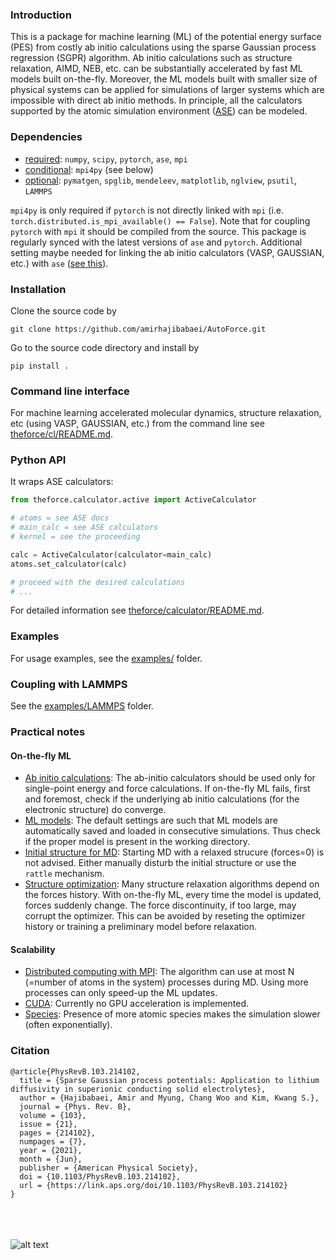 <!-- #region -->
### Introduction
This is a package for machine learning (ML) of the potential energy surface (PES)
from costly ab initio calculations using the sparse Gaussian process regression
(SGPR) algorithm.
Ab initio calculations such as structure relaxation, AIMD, NEB, etc. can be
substantially accelerated by fast ML models built on-the-fly.
Moreover, the ML models built with smaller size of physical systems can be applied
for simulations of larger systems which are impossible with direct ab initio methods.
In principle, all the calculators supported by the atomic simulation environment
([ASE](https://wiki.fysik.dtu.dk/ase/)) can be modeled.

### Dependencies
* <ins>required</ins>: `numpy`, `scipy`, `pytorch`, `ase`, `mpi`
* <ins>conditional</ins>: `mpi4py` (see below)
* <ins>optional</ins>: `pymatgen`, `spglib`, `mendeleev`, `matplotlib`, `nglview`, `psutil`, `LAMMPS`

`mpi4py` is only required if `pytorch` is not directly linked
with `mpi` (i.e. `torch.distributed.is_mpi_available() == False`).
Note that for coupling `pytorch` with `mpi` it should be compiled from the source.
This package is regularly synced with the latest
versions of `ase` and `pytorch`.
Additional setting maybe needed for linking
the ab initio calculators (VASP, GAUSSIAN, etc.)
with `ase` ([see this](https://wiki.fysik.dtu.dk/ase/ase/calculators/calculators.html#module-ase.calculators)).

### Installation
Clone the source code by
```shell
git clone https://github.com/amirhajibabaei/AutoForce.git
```
Go to the source code directory and install by
```shell
pip install .
```

### Command line interface
For machine learning accelerated molecular dynamics,
structure relaxation, etc (using VASP, GAUSSIAN, etc.) from the command line see
[theforce/cl/README.md](https://github.com/amirhajibabaei/AutoForce/tree/master/theforce/cl).

### Python API
It wraps ASE calculators:
```python
from theforce.calculator.active import ActiveCalculator

# atoms = see ASE docs
# main_calc = see ASE calculators
# kernel = see the proceeding

calc = ActiveCalculator(calculator=main_calc)
atoms.set_calculator(calc)

# proceed with the desired calculations
# ...
```
For detailed information see 
[theforce/calculator/README.md](https://github.com/amirhajibabaei/AutoForce/tree/master/theforce/calculator).


### Examples
For usage examples, see the [examples/](https://github.com/amirhajibabaei/AutoForce/tree/master/examples) folder.

### Coupling with LAMMPS
See the [examples/LAMMPS](https://github.com/amirhajibabaei/AutoForce/tree/master/examples/LAMMPS) folder.

### Practical notes

#### On-the-fly ML
* <ins>Ab initio calculations</ins>:
The ab-initio calculators should be used only for single-point energy and force calculations.
If on-the-fly ML fails, first and foremost, check if the underlying ab initio
calculations (for the electronic structure) do converge.
* <ins>ML models</ins>:
The default settings are such that ML models are automatically saved and loaded
in consecutive simulations. Thus check if the proper model is present in the working
directory.
* <ins>Initial structure for MD</ins>:
Starting MD with a relaxed strucure (forces=0) is not advised.
Either manually disturb the initial structure or use the `rattle`
mechanism.
* <ins>Structure optimization</ins>:
Many structure relaxation algorithms depend on the forces history.
With on-the-fly ML, every time the model is updated, forces suddenly change.
The force discontinuity, if too large, may corrupt the optimizer.
This can be avoided by reseting the optimizer history or training
a preliminary model before relaxation.

#### Scalability
* <ins>Distributed computing with MPI</ins>:
The algorithm can use at most N (=number of atoms in the system) processes
during MD. Using more processes can only speed-up the ML updates.
* <ins>CUDA</ins>:
Currently no GPU acceleration is implemented.
* <ins>Species</ins>:
Presence of more atomic species makes the simulation slower (often exponentially).

### Citation
```
@article{PhysRevB.103.214102,
  title = {Sparse Gaussian process potentials: Application to lithium diffusivity in superionic conducting solid electrolytes},
  author = {Hajibabaei, Amir and Myung, Chang Woo and Kim, Kwang S.},
  journal = {Phys. Rev. B},
  volume = {103},
  issue = {21},
  pages = {214102},
  numpages = {7},
  year = {2021},
  month = {Jun},
  publisher = {American Physical Society},
  doi = {10.1103/PhysRevB.103.214102},
  url = {https://link.aps.org/doi/10.1103/PhysRevB.103.214102}
}
```

<br/><br/><br/>
![alt text](https://github.com/amirhajibabaei/AutoForce/blob/master/docs/sources/UNIST.jpg?raw=True)
<!-- #endregion -->
